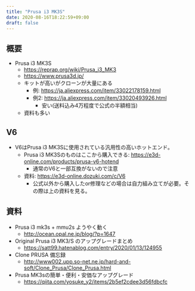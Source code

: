 ```yaml
---
title: "Prusa i3 MK3S"
date: 2020-08-16T18:22:59+09:00
draft: false
---
```


## 概要
* Prusa i3 MK3S
  * https://reprap.org/wiki/Prusa_i3_MK3
  * https://www.prusa3d.jp/
  * キットが高いがクローンが大量にある
    * 例: https://ja.aliexpress.com/item/33022178159.html
    * 例2: https://ja.aliexpress.com/item/33020493926.html
      * 安い(送料込み4万程度で公式の半額相当)
  * 資料も多い

## V6
* V6はPrusa i3 MK3Sに使用されている汎用性の高いホットエンド。
  * Prusa i3 MK3Sのものはここから購入できる: https://e3d-online.com/products/prusa-v6-hotend
    * 通常のV6と一部互換がないので注意
  * 資料: https://e3d-online.dozuki.com/c/V6
    * 公式以外から購入したor修理などの場合は自力組み立てが必要。その際は上の資料を見る。

## 資料
* Prusa i3 mk3s + mmu2s ようやく動く
  * http://ocean.opal.ne.jp/blog/?p=1647
* Original Prusa i3 MK3/S のアップグレードまとめ
  * https://satt99.hatenablog.com/entry/2020/01/13/124955
* Clone PRUSA 備忘録
  * http://www002.upp.so-net.ne.jp/hard-and-soft/Clone_Prusa/Clone_Prusa.html
* Prusa MK3sの簡単・便利・安価なアップグレード
  * https://qiita.com/yosuke_y2/items/2b5ef2cdee3d56fdbcfc
